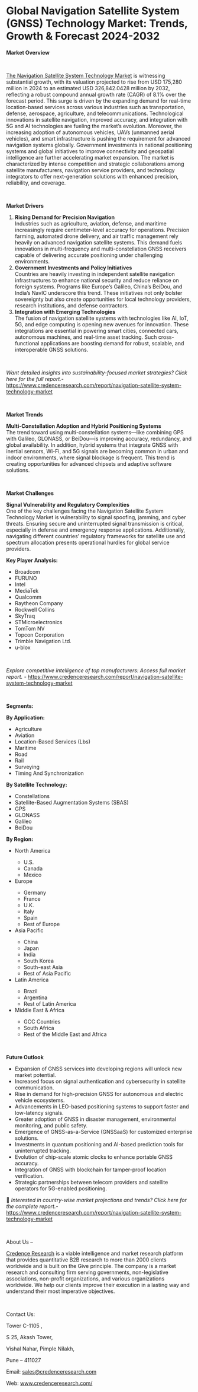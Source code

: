 # Global Navigation Satellite System (GNSS) Technology Market: Trends, Growth & Forecast 2024-2032


<p><strong>Market Overview</strong></p>
<p><strong>&nbsp;</strong></p>
<p><a href="https://www.credenceresearch.com/report/navigation-satellite-system-technology-market">The Navigation Satellite System Technology Market</a> is witnessing substantial growth, with its valuation projected to rise from USD 175,280 million in 2024 to an estimated USD 326,842.0428 million by 2032, reflecting a robust compound annual growth rate (CAGR) of 8.1% over the forecast period. This surge is driven by the expanding demand for real-time location-based services across various industries such as transportation, defense, aerospace, agriculture, and telecommunications. Technological innovations in satellite navigation, improved accuracy, and integration with 5G and AI technologies are fueling the market&rsquo;s evolution. Moreover, the increasing adoption of autonomous vehicles, UAVs (unmanned aerial vehicles), and smart infrastructure is pushing the requirement for advanced navigation systems globally. Government investments in national positioning systems and global initiatives to improve connectivity and geospatial intelligence are further accelerating market expansion. The market is characterized by intense competition and strategic collaborations among satellite manufacturers, navigation service providers, and technology integrators to offer next-generation solutions with enhanced precision, reliability, and coverage.</p>
<p><strong>&nbsp;</strong></p>
<p><strong>Market Drivers</strong></p>
<ol>
<li><strong>Rising Demand for Precision Navigation</strong><br data-start="1339" data-end="1342" /> Industries such as agriculture, aviation, defense, and maritime increasingly require centimeter-level accuracy for operations. Precision farming, automated drone delivery, and air traffic management rely heavily on advanced navigation satellite systems. This demand fuels innovations in multi-frequency and multi-constellation GNSS receivers capable of delivering accurate positioning under challenging environments.</li>
<li data-start="1763" data-end="2213"><strong data-start="1763" data-end="1812">Government Investments and Policy Initiatives</strong><br data-start="1812" data-end="1815" /> Countries are heavily investing in independent satellite navigation infrastructures to enhance national security and reduce reliance on foreign systems. Programs like Europe&rsquo;s Galileo, China&rsquo;s BeiDou, and India&rsquo;s NavIC underscore this trend. These initiatives not only bolster sovereignty but also create opportunities for local technology providers, research institutions, and defense contractors.</li>
<li data-start="2218" data-end="2636"><strong data-start="2218" data-end="2260">Integration with Emerging Technologies</strong><br data-start="2260" data-end="2263" /> The fusion of navigation satellite systems with technologies like AI, IoT, 5G, and edge computing is opening new avenues for innovation. These integrations are essential in powering smart cities, connected cars, autonomous machines, and real-time asset tracking. Such cross-functional applications are boosting demand for robust, scalable, and interoperable GNSS solutions.</li>
</ol>
<p><strong>&nbsp;</strong></p>
<p><em>Want detailed insights into sustainability-focused market strategies? Click here for the full report.- </em><a href="https://www.credenceresearch.com/report/navigation-satellite-system-technology-market">https://www.credenceresearch.com/report/navigation-satellite-system-technology-market</a></p>
<p>&nbsp;</p>
<p><strong>Market Trends</strong></p>
<p><strong>Multi-Constellation Adoption and Hybrid Positioning Systems</strong><br /> The trend toward using multi-constellation systems&mdash;like combining GPS with Galileo, GLONASS, or BeiDou&mdash;is improving accuracy, redundancy, and global availability. In addition, hybrid systems that integrate GNSS with inertial sensors, Wi-Fi, and 5G signals are becoming common in urban and indoor environments, where signal blockage is frequent. This trend is creating opportunities for advanced chipsets and adaptive software solutions.</p>
<p><strong>&nbsp;</strong></p>
<p><strong>Market Challenges</strong></p>
<p><strong>Signal Vulnerability and Regulatory Complexities</strong><br /> One of the key challenges facing the Navigation Satellite System Technology Market is vulnerability to signal spoofing, jamming, and cyber threats. Ensuring secure and uninterrupted signal transmission is critical, especially in defense and emergency response applications. Additionally, navigating different countries&rsquo; regulatory frameworks for satellite use and spectrum allocation presents operational hurdles for global service providers.</p>
<p><strong>Key Player Analysis:</strong></p>
<ul>
<li>Broadcom</li>
<li>FURUNO</li>
<li>Intel</li>
<li>MediaTek</li>
<li>Qualcomm</li>
<li>Raytheon Company</li>
<li>Rockwell Collins</li>
<li>SkyTraq</li>
<li>STMicroelectronics</li>
<li>TomTom NV</li>
<li>Topcon Corporation</li>
<li>Trimble Navigation Ltd.</li>
<li>u-blox</li>
</ul>
<p>&nbsp;</p>
<p><em>Explore competitive intelligence of top manufacturers: Access full market report. - </em><a href="https://www.credenceresearch.com/report/navigation-satellite-system-technology-market">https://www.credenceresearch.com/report/navigation-satellite-system-technology-market</a></p>
<p>&nbsp;</p>
<p><strong>Segments:</strong></p>
<p><strong>By Application:</strong></p>
<ul>
<li>Agriculture</li>
<li>Aviation</li>
<li>Location-Based Services (Lbs)</li>
<li>Maritime</li>
<li>Road</li>
<li>Rail</li>
<li>Surveying</li>
<li>Timing And Synchronization</li>
</ul>
<p><strong>By Satellite Technology:</strong></p>
<ul>
<li>Constellations</li>
<li>Satellite-Based Augmentation Systems (SBAS)</li>
<li>GPS</li>
<li>GLONASS</li>
<li>Galileo</li>
<li>BeiDou</li>
</ul>
<p><strong>By Region:</strong></p>
<ul>
<li>North America</li>
<ul>
<li>U.S.</li>
<li>Canada</li>
<li>Mexico</li>
</ul>
<li>Europe</li>
<ul>
<li>Germany</li>
<li>France</li>
<li>U.K.</li>
<li>Italy</li>
<li>Spain</li>
<li>Rest of Europe</li>
</ul>
<li>Asia Pacific</li>
<ul>
<li>China</li>
<li>Japan</li>
<li>India</li>
<li>South Korea</li>
<li>South-east Asia</li>
<li>Rest of Asia Pacific</li>
</ul>
<li>Latin America</li>
<ul>
<li>Brazil</li>
<li>Argentina</li>
<li>Rest of Latin America</li>
</ul>
<li>Middle East &amp; Africa</li>
<ul>
<li>GCC Countries</li>
<li>South Africa</li>
<li>Rest of the Middle East and Africa</li>
</ul>
</ul>
<p>&nbsp;</p>
<p><strong>Future Outlook </strong></p>
<ul>
<li>Expansion of GNSS services into developing regions will unlock new market potential.</li>
<li>Increased focus on signal authentication and cybersecurity in satellite communication.</li>
<li>Rise in demand for high-precision GNSS for autonomous and electric vehicle ecosystems.</li>
<li>Advancements in LEO-based positioning systems to support faster and low-latency signals.</li>
<li>Greater adoption of GNSS in disaster management, environmental monitoring, and public safety.</li>
<li>Emergence of GNSS-as-a-Service (GNSSaaS) for customized enterprise solutions.</li>
<li>Investments in quantum positioning and AI-based prediction tools for uninterrupted tracking.</li>
<li>Evolution of chip-scale atomic clocks to enhance portable GNSS accuracy.</li>
<li>Integration of GNSS with blockchain for tamper-proof location verification.</li>
<li>Strategic partnerships between telecom providers and satellite operators for 5G-enabled positioning.</li>
</ul>
<p>📌 <em>Interested in country-wise market projections and trends? Click here for the complete report.- </em><a href="https://www.credenceresearch.com/report/navigation-satellite-system-technology-market">https://www.credenceresearch.com/report/navigation-satellite-system-technology-market</a></p>
<p>&nbsp;</p>
<p>About Us &ndash;</p>
<p><a href="https://www.credenceresearch.com/">Credence Research</a> is a viable intelligence and market research platform that provides quantitative B2B research to more than 2000 clients worldwide and is built on the Give principle. The company is a market research and consulting firm serving governments, non-legislative associations, non-profit organizations, and various organizations worldwide. We help our clients improve their execution in a lasting way and understand their most imperative objectives.</p>
<p>&nbsp;</p>
<p>Contact Us:</p>
<p>Tower C-1105 ,</p>
<p>S 25, Akash Tower,</p>
<p>Vishal Nahar, Pimple Nilakh,</p>
<p>Pune &ndash; 411027</p>
<p>Email: <a href="mailto:sales@credenceresearch.com">sales@credenceresearch.com</a></p>
<p>Web: <a href="http://www.credenceresearch.com/">www.credenceresearch.com/</a></p>
